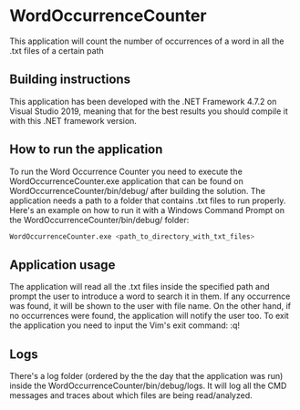# WordOccurrenceCounter
This application will count the number of occurrences of a word in all the .txt files of a certain path

## Building instructions
This application has been developed with the .NET Framework 4.7.2 on Visual Studio 2019, meaning that for the best results you should compile it with this .NET framework version.

## How to run the application
To run the Word Occurrence Counter you need to execute the WordOccurrenceCounter.exe application that can be found on WordOccurrenceCounter/bin/debug/ after building the solution. The application needs a path to a folder that contains .txt files to run properly. Here's an example on how to run it with a Windows Command Prompt on the WordOccurrenceCounter/bin/debug/ folder:

```bash
WordOccurrenceCounter.exe <path_to_directory_with_txt_files>
```
## Application usage
The application will read all the .txt files inside the specified path and prompt the user to introduce a word to search it in them. If any occurrence was found, it will be shown to the user with file name. On the other hand, if no occurrences were found, the application will notify the user too. To exit the application you need to input the Vim's exit command: :q!

## Logs
There's a log folder (ordered by the the day that the application was run) inside the WordOccurrenceCounter/bin/debug/logs. It will log all the CMD messages and traces about which files are being read/analyzed.
